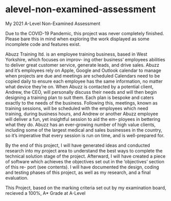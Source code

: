# alevel-non-examined-assessment
My 2021 A-Level Non-Examined Assessment


Due to the COVID-19 Pandemic, this project was never completely finished. Please bare this in mind when exploring the work displayed as some incomplete code and features exist.

Abuzz Training ltd. is an employee training business, based in West Yorkshire, which focuses on improv- ing other business’ employees abilities to deliver great customer service, generate leads, and drive sales. Abuzz and it’s employees rely on Apple, Google and Outlook calendar to manage when projects are due and meetings are scheduled Calendars need to be copied daily to ensure each employee has the same information, no matter what device they’re on. When Abuzz is contacted by a potential client, Andrew, the CEO, will personally discuss their needs and will then begin designing a training plan to suit them. Each plan is bespoke and caters exactly to the needs of the business. Following this, meetings, known as training sessions, will be scheduled with the employees which need training, during business hours, and Andrew or another Abuzz employee will deliver a fun, yet insightful session to aid the em- ployees in bettering what they do. Abuzz has an ever-growing number of high value clients, including some of the largest medical and sales businesses in the country, so it’s imperative that every session is run on time, and is well-prepared for.

By the end of this project, I will have generated ideas and conducted research into my project area to understand the best ways to complete the technical solution stage of the project. Afterward, I will have created a piece of software which achieves the objectives set out in the ‘objectives’ section of this re- port (see contents). I will have documented the design, coding and testing phases of this project, as well as my research, and a final evaluation.


This Project, based on the marking criteria set out by my examination board, recieved a 100%, A* Grade at A-Level
